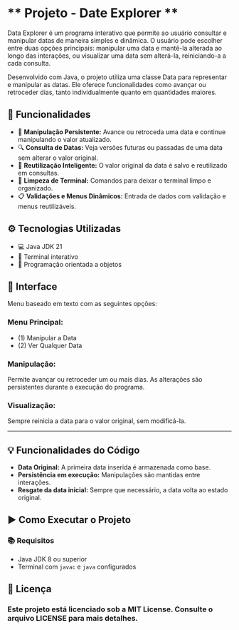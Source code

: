 # ** Projeto - Date Explorer **

Data Explorer é um programa interativo que permite ao usuário consultar e manipular datas de maneira simples e dinâmica. O usuário pode escolher entre duas opções principais: manipular uma data e mantê-la alterada ao longo das interações, ou visualizar uma data sem alterá-la, reiniciando-a a cada consulta.

Desenvolvido com Java, o projeto utiliza uma classe Data para representar e manipular as datas. Ele oferece funcionalidades como avançar ou retroceder dias, tanto individualmente quanto em quantidades maiores.

## 🎯 Funcionalidades

- 🔄 **Manipulação Persistente:** Avance ou retroceda uma data e continue manipulando o valor atualizado.
- 🔍 **Consulta de Datas:** Veja versões futuras ou passadas de uma data sem alterar o valor original.
- 🧠 **Reutilização Inteligente:** O valor original da data é salvo e reutilizado em consultas.
- 🧼 **Limpeza de Terminal:** Comandos para deixar o terminal limpo e organizado.
- 📋 **Validações e Menus Dinâmicos:** Entrada de dados com validação e menus reutilizáveis.

## ⚙ Tecnologias Utilizadas

- 💻 Java JDK 21
- 🧪 Terminal interativo
- 🧠 Programação orientada a objetos

## 📱 Interface

Menu baseado em texto com as seguintes opções:

### Menu Principal:

- (1) Manipular a Data
- (2) Ver Qualquer Data

### Manipulação:

Permite avançar ou retroceder um ou mais dias. As alterações são persistentes durante a execução do programa.

### Visualização:

Sempre reinicia a data para o valor original, sem modificá-la.

---

## 💡 Funcionalidades do Código

- **Data Original:** A primeira data inserida é armazenada como base.
- **Persistência em execução:** Manipulações são mantidas entre interações.
- **Resgate da data inicial:** Sempre que necessário, a data volta ao estado original.

## ▶ Como Executar o Projeto

### 📚 Requisitos

- Java JDK 8 ou superior
- Terminal com `javac` e `java` configurados

## 📄 Licença

### Este projeto está licenciado sob a MIT License. Consulte o arquivo LICENSE para mais detalhes.

